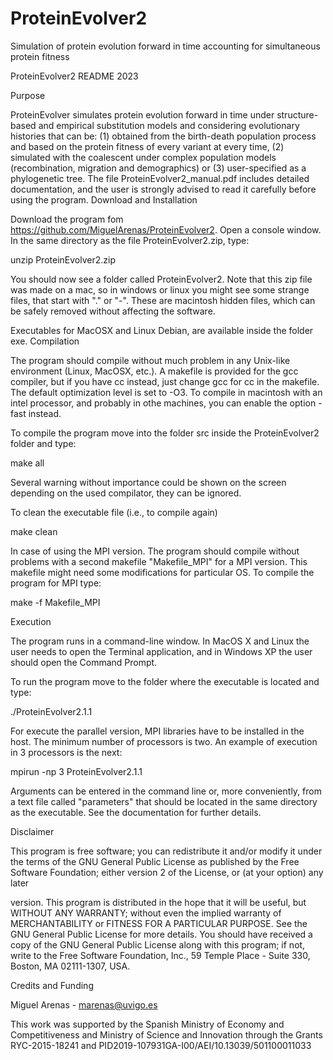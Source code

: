 # ProteinEvolver2
Simulation of protein evolution forward in time accounting for simultaneous protein fitness

ProteinEvolver2 README
2023


Purpose

ProteinEvolver simulates protein evolution forward in time under structure-based and empirical substitution models and considering evolutionary histories that can be: (1) obtained from the birth-death population process and based on the protein fitness of every variant at every time, (2) simulated with the coalescent under complex population models (recombination, migration and demographics) or (3) user-specified as a phylogenetic tree. The file ProteinEvolver2_manual.pdf includes detailed documentation, and the user is strongly advised to read it carefully before using the program.
Download and Installation

Download the program fom https://github.com/MiguelArenas/ProteinEvolver2. Open a console window. In the same directory as the file ProteinEvolver2.zip, type:

unzip ProteinEvolver2.zip

You should now see a folder called ProteinEvolver2. Note that this zip file was made on a mac, so in windows or linux you might see some strange files, that start with "." or "-". These are macintosh hidden files, which can be safely removed without affecting the software.

Executables for MacOSX and Linux Debian, are available inside the folder exe.
Compilation

The program should compile without much problem in any Unix-like environment (Linux, MacOSX, etc.). A makefile is provided for the gcc compiler, but if you have cc instead, just change gcc for cc in the makefile. The default optimization level is set to -O3. To compile in macintosh with an intel processor, and probably in othe machines, you can enable the option -fast instead.

To compile the program move into the folder src inside the ProteinEvolver2 folder and type:

make all

Several warning without importance could be shown on the screen depending on the used compilator, they can be ignored.

To clean the executable file (i.e., to compile again)

make clean

In case of using the MPI version. The program should compile without problems with a second makefile "Makefile_MPI" for a MPI version. This makefile might need some modifications for particular OS. To compile the program for MPI type:

make -f Makefile_MPI


Execution

The program runs in a command-line window. In MacOS X and Linux the user needs to open the Terminal application, and in Windows XP the user should open the Command Prompt.

To run the program move to the folder where the executable is located and type:


./ProteinEvolver2.1.1



For execute the parallel version, MPI libraries have to be installed in the host. The minimum number of processors is two. An example of execution in 3 processors is the next:

mpirun -np 3 ProteinEvolver2.1.1


Arguments can be entered in the command line or, more conveniently, from a text file called "parameters" that should be located in the same directory as the executable. See the documentation for further details.


Disclaimer

This program is free software; you can redistribute it and/or modify it under the terms of the GNU General Public License as published by the Free Software Foundation; either version 2 of the License, or (at your option) any later 

version. This program is distributed in the hope that it will be useful, but WITHOUT ANY WARRANTY; without even the implied warranty of MERCHANTABILITY or FITNESS FOR A PARTICULAR PURPOSE. See the GNU General Public License for more details. You should have received a copy of the GNU General Public License along with this program; if not, write to the Free Software Foundation, Inc., 59 Temple Place - Suite 330, Boston, MA 02111-1307, USA.



Credits and Funding

Miguel Arenas - marenas@uvigo.es


This work was supported by the Spanish Ministry of Economy and Competitiveness and Ministry of Science and Innovation through the Grants RYC-2015-18241 and PID2019-107931GA-I00/AEI/10.13039/501100011033


